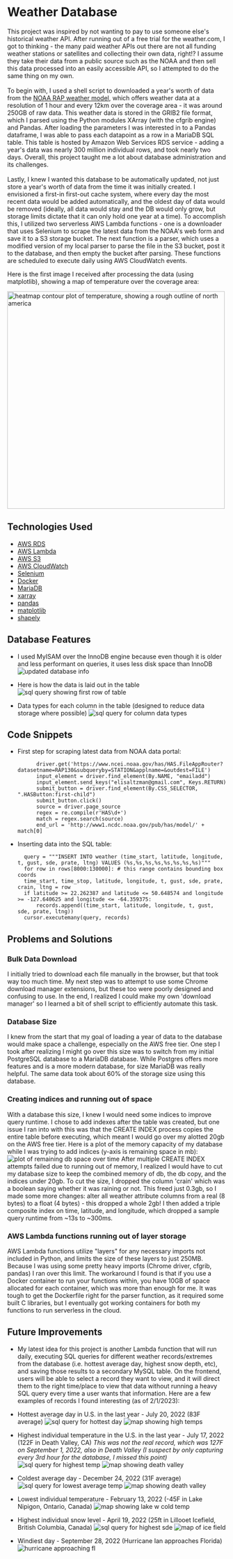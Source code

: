 # Weather Database

This project was inspired by not wanting to pay to use someone else's historical weather API. After running out of a free trial for the weather.com, I got to thinking - the many paid weather APIs out there are not all funding weather stations or satellites and collecting their own data, right!? I assume they take their data from a public source such as the NOAA and then sell this data processed into an easily accessible API, so I attempted to do the same thing on my own.
<br/><br/>To begin with, I used a shell script to downloaded a year's worth of data from the [NOAA RAP weather model](https://www.ncei.noaa.gov/products/weather-climate-models/rapid-refresh-update), which offers weather data at a resolution of 1 hour and every 12km over the coverage area - it was around 250GB of raw data. This weather data is stored in the GRIB2 file format, which I parsed using the Python modules XArray (with the cfgrib engine) and Pandas. After loading the parameters I was interested in to a Pandas dataframe, I was able to pass each datapoint as a row in a MariaDB SQL table. This table is hosted by Amazon Web Services RDS service - adding a year's data was nearly 300 million individual rows, and took nearly two days. Overall, this project taught me a lot about database administration and its challenges. 
<br/><br/>Lastly, I knew I wanted this database to be automatically updated, not just store a year's worth of data from the time it was initially created. I envisioned a first-in first-out cache system, where every day the most recent data would be added automatically, and the oldest day of data would be removed (ideally, all data would stay and the DB would only grow, but storage limits dictate that it can only hold one year at a time). To accomplish this, I utilized two serverless AWS Lambda functions - one is a downloader that uses Selenium to scrape the latest data from the NOAA's web form and save it to a S3 storage bucket. The next function is a parser, which uses a modified version of my local parser to parse the file in the S3 bucket, post it to the database, and then empty the bucket after parsing. These functions are scheduled to execute daily using AWS CloudWatch events. 

Here is the first image I received after processing the data (using matplotlib), showing a map of temperature over the coverage area:

<img src="https://i.imgur.com/j5y0S6L.png" alt="heatmap contour plot of temperature, showing a rough outline of north america" width="500"/>

## Technologies Used

- [AWS RDS](https://aws.amazon.com/rds/features/)
- [AWS Lambda](https://aws.amazon.com/lambda/features/)
- [AWS S3](https://aws.amazon.com/s3/features/)
- [AWS CloudWatch](https://aws.amazon.com/cloudwatch/features/)
- [Selenium](https://www.selenium.dev/documentation/)
- [Docker](https://docs.docker.com/get-started/)
- [MariaDB](https://mariadb.org/about/)
- [xarray](https://docs.xarray.dev/en/stable/)
- [pandas](https://pandas.pydata.org/about/index.html)
- [matplotlib](https://matplotlib.org/)
- [shapely](https://shapely.readthedocs.io/en/stable/manual.html)

## Database Features
- I used MyISAM over the InnoDB engine because even though it is older and less performant on queries, it uses less disk space than InnoDB
![updated database info](https://i.imgur.com/s9TtLuo.png)

- Here is how the data is laid out in the table
![sql query showing first row of table](https://i.imgur.com/WRUglTB.png)

- Data types for each column in the table (designed to reduce data storage where possible)
![sql query for column data types](https://i.imgur.com/b8CEWA6.png)

## Code Snippets

- First step for scraping latest data from NOAA data portal:

            driver.get('https://www.ncei.noaa.gov/has/HAS.FileAppRouter?datasetname=RAP130&subqueryby=STATION&applname=&outdest=FILE')
            input_element = driver.find_element(By.NAME, "emailadd")
            input_element.send_keys("elisaltzman@gmail.com", Keys.RETURN)
            submit_button = driver.find_element(By.CSS_SELECTOR, ".HASButton:first-child")
            submit_button.click()
            source = driver.page_source
            regex = re.compile(r'HAS\d+')
            match = regex.search(source)
            end_url = 'http://www1.ncdc.noaa.gov/pub/has/model/' + match[0]
        
- Inserting data into the SQL table:

        query = """INSERT INTO weather (time_start, latitude, longitude, t, gust, sde, prate, ltng) VALUES (%s,%s,%s,%s,%s,%s,%s,%s)"""
        for row in rows[8000:130000]: # this range contains bounding box coords
        time_start, time_stop, latitude, longitude, t, gust, sde, prate, crain, ltng = row
        if latitude >= 22.262387 and latitude <= 50.648574 and longitude >= -127.640625 and longitude <= -64.359375:
            records.append((time_start, latitude, longitude, t, gust, sde, prate, ltng))
        cursor.executemany(query, records)

## Problems and Solutions

### Bulk Data Download
I initially tried to download each file manually in the browser, but that took way too much time. My next step was to attempt to use some Chrome download manager extensions, but these too were poorly designed and confusing to use. In the end, I realized I could make my own 'download manager' so I learned a bit of shell script to efficiently automate this task.

### Database Size
I knew from the start that my goal of loading a year of data to the database would make space a challenge, especially on the AWS free tier. One step I took after realizing I might go over this size was to switch from my initial PostgreSQL database to a MariaDB database. While Postgres offers more features and is a more modern database, for size MariaDB was really helpful. The same data took about 60% of the storage size using this database.

### Creating indices and running out of space
With a database this size, I knew I would need some indices to improve query runtime. I chose to add indexes after the table was created, but one issue I ran into with this was that the CREATE INDEX process copies the entire table before executing, which meant I would go over my alotted 20gb on the AWS free tier. Here is a plot of the memory capacity of my database while I was trying to add indices (y-axis is remaining space in mb):
![plot of remaining db space over time](https://i.imgur.com/WyM4aJE.png)
After multiple CREATE INDEX attempts failed due to running out of memory, I realized I would have to cut my database size to keep the combined memory of db, the db copy, and the indices under 20gb. To cut the size, I dropped the column 'crain' which was a boolean saying whether it was raining or not. This freed just 0.3gb, so I made some more changes: alter all weather attribute columns from a real (8 bytes) to a float (4 bytes) - this dropped a whole 2gb! I then added a triple composite index on time, latitude, and longitude, which dropped a sample query runtime from ~13s to ~300ms.

### AWS Lambda functions running out of layer storage
AWS Lambda functions utilize "layers" for any necessary imports not included in Python, and limits the size of these layers to just 250MB. Because I was using some pretty heavy imports (Chrome driver, cfgrib, pandas) I ran over this limit. The workaround I found is that if you use a Docker container to run your functions within, you have 10GB of space allocated for each container, which was more than enough for me. It was tough to get the Dockerfile right for the parser function, as it required some built C libraries, but I eventually got working containers for both my functions to run serverless in the cloud. 

## Future Improvements
- My latest idea for this project is another Lambda function that will run daily, executing SQL queries for different weather records/extremes from the database (i.e. hottest average day, highest snow depth, etc), and saving those results to a secondary MySQL table. On the frontend, users will be able to select a record they want to view, and it will direct them to the right time/place to view that data without running a heavy SQL query every time a user wants that information. Here are a few examples of records I found interesting (as of 2/1/2023):

- Hottest average day in U.S. in the last year - July 20, 2022 (83F average)
![sql query for hottest day](https://i.imgur.com/BFPAsEP.png)
![map showing high temps](https://i.imgur.com/haabaTg.png)

- Highest individual temperature in the U.S. in the last year - July 17, 2022 (122F in Death Valley, CA) <em>This was not the real record, which was 127F on September 1, 2022, also in Death Valley (I suspect by only capturing every 3rd hour for the database, I missed this point)</em>
![sql query for highest temp](https://i.imgur.com/EJQLJhZ.png)
![map showing death valley](https://i.imgur.com/fYrOVt4.png)

- Coldest average day - December 24, 2022 (31F average)
![sql query for lowest average temp](https://i.imgur.com/ZdLQRMu.png)
![map showing death valley](https://i.imgur.com/Q3lgpS0.png)

- Lowest individual temperature - February 13, 2022 (-45F in Lake Nipigon, Ontario, Canada)
![map showing lake w cold temp](https://i.imgur.com/yEBkNKH.png)

- Highest individual snow level - April 19, 2022 (25ft in Lillooet Icefield, British Columbia, Canada)
![sql query for highest sde](https://i.imgur.com/BUjYBYz.png)
![map of ice field](https://i.imgur.com/Oc7z11C.png)

- Windiest day - September 28, 2022 (Hurricane Ian approaches Florida)
![hurricane approaching fl](https://i.imgur.com/pnykW3I.png)

